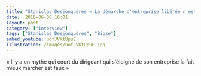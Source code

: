```yaml
---
title: "Stanislas Desjonquères « La démarche d'entreprise libérée n'est pas facile »"
date:  2016-06-30 16:01
layout: post
category: ["interview"]
tags: ["Stanislas Desjonquères", "Biose"]
embed_youtube: uofJVKtUpuE
illustration: /images/uofJVKtUpuE.jpg
---
```


« Il y a un mythe qui court du dirigeant qui s'éloigne de son entreprise la fait mieux marcher est faux »
